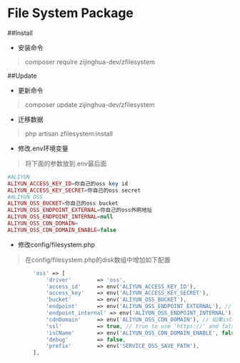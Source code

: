 # File System Package
##Install
+ 安装命令
>composer require zijinghua-dev/zfilesystem

##Update

+ 更新命令
>composer update zijinghua-dev/zfilesystem

+ 迁移数据
> php artisan zfilesystem:install

+ 修改.env环境变量
> 将下面的参数放到.env最后面
~~~php
#ALIYUN
ALIYUN_ACCESS_KEY_ID=你自己的oss key id
ALIYUN_ACCESS_KEY_SECRET=你自己的oss secret
#ALIYUN OSS
ALIYUN_OSS_BUCKET=你自己的oss bucket
ALIYUN_OSS_ENDPOINT_EXTERNAL=你自己的oss外网地址
ALIYUN_OSS_ENDPOINT_INTERNAL=null
ALIYUN_OSS_CDN_DOMAIN=
ALIYUN_OSS_CDN_DOMAIN_ENABLE=false
~~~

+ 修改config/filesystem.php
> 在config/filesystem.php的disk数组中增加如下配置
~~~php
        'oss' => [
            'driver'        => 'oss',
            'access_id'     => env('ALIYUN_ACCESS_KEY_ID'),
            'access_key'    => env('ALIYUN_ACCESS_KEY_SECRET'),
            'bucket'        => env('ALIYUN_OSS_BUCKET'),
            'endpoint'      => env('ALIYUN_OSS_ENDPOINT_EXTERNAL'), // OSS 外网节点或自定义外部域名
            'endpoint_internal' => env('ALIYUN_OSS_ENDPOINT_INTERNAL'), // v2.0.4 新增配置属性，如果为空，则默认使用 endpoint 配置(由于内网上传有点小问题未解决，请大家暂时不要使用内网节点上传，正在与阿里技术沟通中)
            'cdnDomain'     => env('ALIYUN_OSS_CDN_DOMAIN'), // 如果isCName为true, getUrl会判断cdnDomain是否设定来决定返回的url，如果cdnDomain未设置，则使用endpoint来生成url，否则使用cdn
            'ssl'           => true, // true to use 'https://' and false to use 'http://'. default is false,
            'isCName'       => env('ALIYUN_OSS_CDN_DOMAIN_ENABLE', false), // 是否使用自定义域名,true: 则Storage.url()会使用自定义的cdn或域名生成文件url， false: 则使用外部节点生成url
            'debug'         => false,
            'prefix'        => env('SERVICE_OSS_SAVE_PATH'),
        ],
~~~